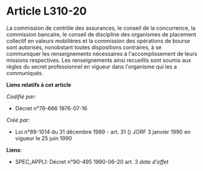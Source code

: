 # Article L310-20

La commission de contrôle des assurances, le conseil de la concurrence, la commission bancaire, le conseil de discipline des
organismes de placement collectif en valeurs mobilières et la commission des opérations de bourse sont autorisés, nonobstant
toutes dispositions contraires, à se communiquer les renseignements nécessaires à l'accomplissement de leurs missions
respectives. Les renseignements ainsi recueillis sont soumis aux règles du secret professionnel en vigueur dans l'organisme
qui les a communiqués.

**Liens relatifs à cet article**

_Codifié par_:

  - Décret n°76-666 1976-07-16

_Créé par_:

  - Loi n°89-1014 du 31 décembre 1989 - art. 31 () JORF 3 janvier 1990 en vigueur le 25 juin 1990

**Liens**:

  - SPEC_APPLI: Décret n°90-495 1990-06-20 art. 3 *date d'effet*
